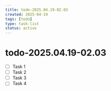 ```yaml
---
title: todo-2025.04.19-02.03
created: 2025-04-19
tags: [todo]
type: task-list
status: active
---
```


#  todo-2025.04.19-02.03

- [ ] Task 1
- [ ] Task 2
- [ ] Task 3
- [ ] Task 4